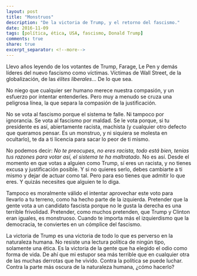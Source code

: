 ```yaml
---
layout: post
title: "Monstruos"
description: "De la victoria de Trump, y el retorno del fascismo."
date: 2016-11-09
tags: [política, ética, USA, fascismo, Donald Trump]
comments: true
share: true
excerpt_separator: <!--more-->
---
```


Llevo años leyendo de los votantes de Trump, Farage, Le Pen y demás líderes del nuevo fascismo como víctimas. Víctimas de Wall Street, de la globalización, de las *élites liberales*... De lo que sea.

No niego que cualquier ser humano merece nuestra compasión, y un esfuerzo por intentar entenderles. Pero muy a menudo se cruza una peligrosa línea, la que separa la compasión de la justificación.

No se vota al fascismo porque el sistema te falle. Ni tampoco por ignorancia. Se vota al fascismo por maldad. Se le vota porque, si tu presidente es así, abiertamente racista, machista (y cualquier otro defecto que queramos pensar. Es un monstruo, y ni siquiera se molesta en ocultarlo), te da a ti licencia para sacar lo peor de ti mismo.

<!--more-->


No podemos decir: *No te preocupes, no eres racista, todo está bien, tenías tus razones para votar así, el sistema te ha maltratado*. No es así. Desde el momento en que votas a alguien como Trump, sí eres un racista, y no tienes excusa y justificación posible. Y si no quieres serlo, debes cambiarte a ti mismo y dejar de actuar como tal. Pero para eso tienes que admitir lo que eres. Y quizás necesites que alguien te lo diga.

Tampoco es moralmente válido el intentar aprovechar este voto para llevarlo a tu terreno, como ha hecho parte de la izquierda. Pretender que la gente vota a un candidato fascista porque no le gusta la derecha es una terrible frivolidad. Pretender, como muchos pretenden, que Trump y Clinton eran iguales, es monstruoso. Cuando te importa más el izquierdismo que la democracia, te conviertes en un cómplice del fascismo.

La victoria de Trump es una victoria de todo lo que es perverso en la naturaleza humana. No resiste una lectura política de ningún tipo, solamente una ética. Es la victoria de la gente que ha elegido el odio como forma de vida. De ahí que mi estupor sea más terrible que en cualquier otra de las muchas derrotas que he vivido. Contra la política se puede luchar. Contra la parte más oscura de la naturaleza humana, ¿cómo hacerlo?

